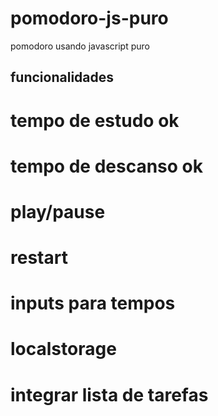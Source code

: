 # pomodoro-js-puro

pomodoro usando javascript puro

## funcionalidades

# tempo de estudo ok

# tempo de descanso ok

# play/pause

# restart

# inputs para tempos

# localstorage

# integrar lista de tarefas
